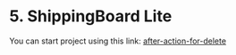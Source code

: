 # 5. ShippingBoard Lite

You can start project using this link: [after-action-for-delete](https://stackblitz.com/github/adam-zielonka/shippingboard-lite/tree/create-ramp-view)
